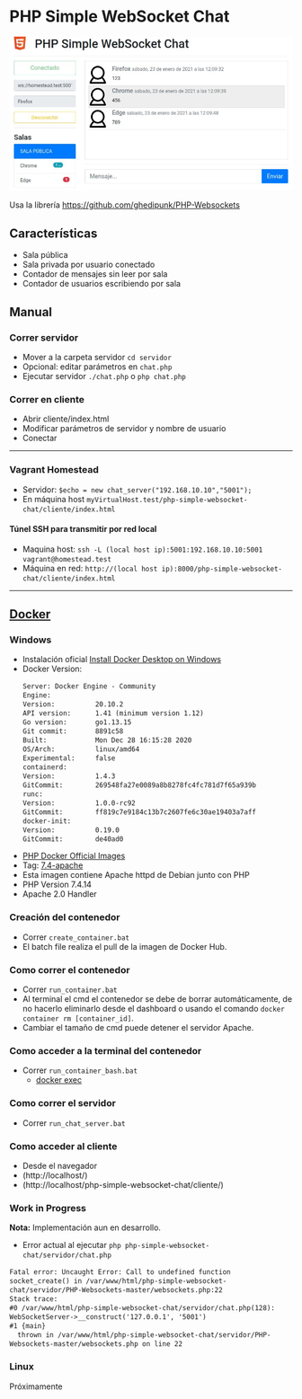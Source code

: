 # PHP Simple WebSocket Chat

![Pantalla](https://github.com/jbvazquez/php-simple-websocket-chat/blob/master/cliente/img/pantallaso.jpg?raw=true)

Usa la librería https://github.com/ghedipunk/PHP-Websockets

## Características
* Sala pública
* Sala privada por usuario conectado
* Contador de mensajes sin leer por sala
* Contador de usuarios escribiendo por sala

## Manual

### Correr servidor

* Mover a la carpeta servidor `cd servidor`
* Opcional: editar parámetros en `chat.php`
* Ejecutar servidor `./chat.php` o `php chat.php`

### Correr en cliente
* Abrir cliente/index.html
* Modificar parámetros de servidor y nombre de usuario
* Conectar

---

### Vagrant Homestead

* Servidor: `$echo = new chat_server("192.168.10.10","5001");`
* En máquina host `myVirtualHost.test/php-simple-websocket-chat/cliente/index.html`

#### Túnel SSH para transmitir por red local
* Maquina host: `ssh -L (local host ip):5001:192.168.10.10:5001 vagrant@homestead.test`
* Máquina en red: `http://(local host ip):8000/php-simple-websocket-chat/cliente/index.html`

---
## [Docker](https://docs.docker.com/get-started/overview/)
### Windows
* Instalación oficial [Install Docker Desktop on Windows](https://docs.docker.com/docker-for-windows/install/)
* Docker Version:
	```
	Server: Docker Engine - Community
	Engine:
	Version:          20.10.2
	API version:      1.41 (minimum version 1.12)
	Go version:       go1.13.15
	Git commit:       8891c58
	Built:            Mon Dec 28 16:15:28 2020
	OS/Arch:          linux/amd64
	Experimental:     false
	containerd:
	Version:          1.4.3
	GitCommit:        269548fa27e0089a8b8278fc4fc781d7f65a939b
	runc:
	Version:          1.0.0-rc92
	GitCommit:        ff819c7e9184c13b7c2607fe6c30ae19403a7aff
	docker-init:
	Version:          0.19.0
	GitCommit:        de40ad0
	```
* [PHP Docker Official Images](https://hub.docker.com/_/php)
 * Tag: [7.4-apache](https://github.com/docker-library/php/blob/74175669f4162058e1fb0d2b0cf342e35f9c0804/7.4/buster/apache/Dockerfile) 
 * Esta imagen contiene Apache httpd de Debian junto con PHP
 * PHP Version 7.4.14
 * Apache 2.0 Handler

### Creación del contenedor
* Correr `create_container.bat`
 * El batch file realiza el pull de la imagen de Docker Hub.

### Como correr el contenedor
* Correr `run_container.bat`
 * Al terminal el cmd el contenedor se debe de borrar automáticamente, de no hacerlo eliminarlo desde el dashboard o usando el comando `docker container rm [container_id]`.
 * Cambiar el tamaño de cmd puede detener el servidor Apache.

### Como acceder a la terminal del contenedor
* Correr `run_container_bash.bat`
  * [docker exec](https://docs.docker.com/engine/reference/commandline/exec/)

### Como correr el servidor
* Correr `run_chat_server.bat`

### Como acceder al cliente
* Desde el navegador 
 * (http://localhost/)
 * (http://localhost/php-simple-websocket-chat/cliente/)

### Work in Progress
**Nota:** Implementación aun en desarrollo.
* Error actual al ejecutar `php php-simple-websocket-chat/servidor/chat.php`

```
Fatal error: Uncaught Error: Call to undefined function socket_create() in /var/www/html/php-simple-websocket-chat/servidor/PHP-Websockets-master/websockets.php:22
Stack trace:
#0 /var/www/html/php-simple-websocket-chat/servidor/chat.php(128): WebSocketServer->__construct('127.0.0.1', '5001')
#1 {main}
  thrown in /var/www/html/php-simple-websocket-chat/servidor/PHP-Websockets-master/websockets.php on line 22
```

### Linux
Próximamente


